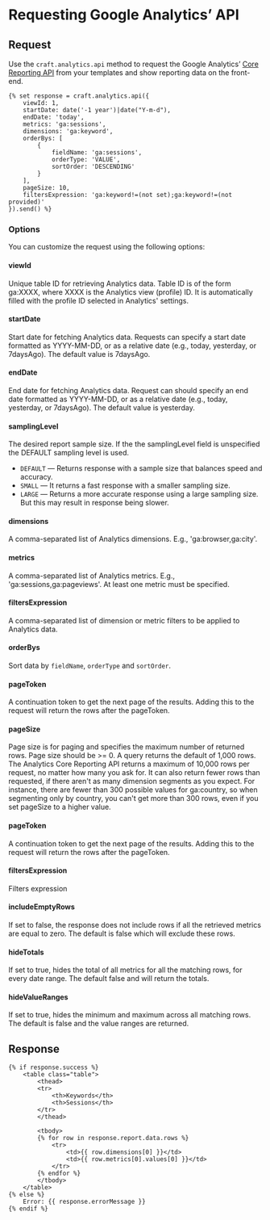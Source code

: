# Requesting Google Analytics’ API

## Request

Use the `craft.analytics.api` method to request the Google Analytics’ [Core Reporting API](https://developers.google.com/analytics/devguides/reporting/core/v4/) from your templates and show reporting data on the front-end.

```twig
{% set response = craft.analytics.api({
    viewId: 1,
    startDate: date('-1 year')|date("Y-m-d"),
    endDate: 'today',
    metrics: 'ga:sessions',
    dimensions: 'ga:keyword',
    orderBys: [
        {
            fieldName: 'ga:sessions',
            orderType: 'VALUE',
            sortOrder: 'DESCENDING'
        }
    ],
    pageSize: 10,
    filtersExpression: 'ga:keyword!=(not set);ga:keyword!=(not provided)'
}).send() %}
```

### Options

You can customize the request using the following options:

#### viewId

Unique table ID for retrieving Analytics data. Table ID is of the form ga:XXXX, where XXXX is the Analytics view (profile) ID. It is automatically filled with the profile ID selected in Analytics' settings.

#### startDate

Start date for fetching Analytics data. Requests can specify a start date formatted as YYYY-MM-DD, or as a relative date (e.g., today, yesterday, or 7daysAgo). The default value is 7daysAgo.

#### endDate

End date for fetching Analytics data. Request can should specify an end date formatted as YYYY-MM-DD, or as a relative date (e.g., today, yesterday, or 7daysAgo). The default value is yesterday.

#### samplingLevel

The desired report sample size. If the the samplingLevel field is unspecified the DEFAULT sampling level is used.

- `DEFAULT` — Returns response with a sample size that balances speed and accuracy.
- `SMALL` — It returns a fast response with a smaller sampling size.
- `LARGE` — Returns a more accurate response using a large sampling size. But this may result in response being slower.

#### dimensions

A comma-separated list of Analytics dimensions. E.g., 'ga:browser,ga:city'.

#### metrics

A comma-separated list of Analytics metrics. E.g., 'ga:sessions,ga:pageviews'. At least one metric must be specified.

#### filtersExpression

A comma-separated list of dimension or metric filters to be applied to Analytics data.

#### orderBys

Sort data by `fieldName`, `orderType` and `sortOrder`.

#### pageToken

A continuation token to get the next page of the results. Adding this to the request will return the rows after the pageToken.

#### pageSize

Page size is for paging and specifies the maximum number of returned rows. Page size should be >= 0. A query returns the default of 1,000 rows. The Analytics Core Reporting API returns a maximum of 10,000 rows per request, no matter how many you ask for. It can also return fewer rows than requested, if there aren't as many dimension segments as you expect. For instance, there are fewer than 300 possible values for ga:country, so when segmenting only by country, you can't get more than 300 rows, even if you set pageSize to a higher value.

#### pageToken
A continuation token to get the next page of the results. Adding this to the request will return the rows after the pageToken.

#### filtersExpression
Filters expression

#### includeEmptyRows
If set to false, the response does not include rows if all the retrieved metrics are equal to zero. The default is false which will exclude these rows.

#### hideTotals
If set to true, hides the total of all metrics for all the matching rows, for every date range. The default false and will return the totals.

#### hideValueRanges
If set to true, hides the minimum and maximum across all matching rows. The default is false and the value ranges are returned.

    
## Response

```twig
{% if response.success %}
    <table class="table">
        <thead>
        <tr>
            <th>Keywords</th>
            <th>Sessions</th>
        </tr>
        </thead>

        <tbody>
        {% for row in response.report.data.rows %}
            <tr>
                <td>{{ row.dimensions[0] }}</td>
                <td>{{ row.metrics[0].values[0] }}</td>
            </tr>
        {% endfor %}
        </tbody>
    </table>
{% else %}
    Error: {{ response.errorMessage }}
{% endif %}
```